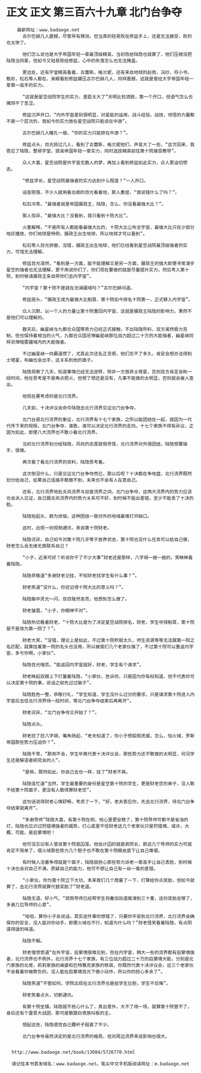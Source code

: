 # 正文 正文 第三百六十九章 北门台争夺
        最新网址：www.badaoge.net
          古尔巴赫几人震撼，尽管早有猜测，但当真的轻易败在修兹手上，还是无法接受，败的也太惨了。
      
          他们怎么说也是大宇帝国年轻一辈最顶级精英，当初败给陆隐也就算了，他们压根没把陆隐当同辈，但如今又轻易败给修兹，心中的失落怎么也无法掩盖。
      
          更远处，还有宇堂精英看着，古蕾斯，格兰妮，还有来自地球的赵雨，浣纱，符小书，甄彤，松石等人都在，亲眼看到修兹碾压古尔巴赫几人，同样震撼，这就是曾经大宇帝国年轻一辈第一高手的实力。
      
          “这就是星空战院学生的实力，差距太大了”天明比较洒脱，第一个开口，但语气怎么也掩饰不了苦涩。
      
          修兹沉声开口，“内外宇宙差别很明显，对星能的运用，战斗经验，战技，领悟的力量都不是一个层次的，我如今的实力放在星空战院只能说在中游”。
      
          古尔巴赫几人瞳孔一缩，“你的实力只能排在中游？”。
      
          修兹点头，目光掠过几人，看到了古蕾斯，格兰妮他们，声音大了一些，“这次回来，我答应了陆隐，整顿宇堂，提高帝国年轻一辈实力，同时选拔精英前往第十院接受教导”。
      
          众人大喜，星空战院是外宇宙无数人的梦，再加上看到修兹如此实力，众人更迫切想去。
      
          “修兹学长，星空战院最强者的实力达到什么程度？”一人开口。
      
          话音刚落，不少人就用看白痴的目光看着他，那人委屈，“我说错什么了吗？”。
      
          松石冷笑，“最强者就是帝国摄政王，陆隐，怎么，你没看最强大比？”。
      
          那人惊异，“最强大比？没看到，我只看到十院大比”。
      
          火重解释，“不是所有人都能看最强大比的，十院大比公布全宇宙，最强大比只在少部分地区播放，你们地球是特例，摄政王出生地球，所以地球才可以看到”。
      
          松石等人目光骄傲，没错，摄政王出生地球，他们已经看到星空战院最顶级强者的实力，可惜无法理解。
      
          修兹目光凛然，“看到是一方面，能不能理解又是另一方面，摄政王的强大即便寻常漫步星空的强者也无法理解，更不用说你们了，你们现在要做的就是尽量提升实力，然后考入第十院，到时候请摄政王亲自带你们去内宇宙”。
      
          “内宇宙？第十院不是就在沧澜疆域吗？”古尔巴赫问道。
      
          修兹摇头，“摄政王成为最强大比魁首，第十院如今排名十院第一，正式移入内宇宙”。
      
          众人沉默，以一个人的力量让第十院重回内宇宙，这就是摄政王陆隐的影响力，果然不是他们可以理解的。
      
          数天后，幽星峡与九都合众国等势力已经正式接触，不出陆隐所料，双方虽然极力克制，但也保持着相当的火气，九都合众国忌惮幽星峡那位战力超过二十万的大能强者，幽星峡同样忌惮暗雾疆域内的大能强者。
      
          不过幽星峡一向霸道惯了，尤其此次还名正言顺，他们忍不了多久，肯定会想办法得到士塔星，布幽也会出手，这关系到他的面子。
      
          陆隐观察了几天，知道事情已经无法逆转，除非一方放弃士塔星，否则双方肯定会耗一段时间，他在思考是不是再点把火，但想了想还是没有，凡事不能做的太明显，否则就会被人查出。
      
          他现在要考虑的是北行流界。
      
          几天前，十决评议会命令陆隐去北行流界见证北门台争夺。
      
          北门台是北行流界的象征，北行流界有十七个家族，之所以能团结在一起，就因为一代代传下来的规矩，北门台争夺，谁胜，谁可以决定北行流界的走向，十七个家族不得有异议，正因为如此，即便八大流界也不敢小看北行流界。
      
          当初北行流界划分给陆隐，风尚的态度就很奇怪，北行流界对外很团结，陆隐想要插手，很难。
      
          再次看了看北行流界的资料，陆隐思考着。
      
          这次倒没什么，只是见证北门台争夺而已，那以后呢？十决都在争地盘，北行流界既然划分给自己，如果自己连插手都做不到，未来也不会有人在意自己。
      
          还有，北行流界地处炎岚流界与驭兽流界之间，北门台争夺，这两大流界内的势力应该也会派人见证，自己跟炎岚流界内的势力关系可不好，到时候不能出差错，至少不能丢了十决的脸。
      
          陆隐抬起头，颇为烦恼，这种团结一致对外的地域最难打开缺口。
      
          这时，出现一则视频通讯，来自第十院财老。
      
          陆隐诧异，自己如今对第十院几乎等于放养状态，第十院也没什么任务可以给自己做，财老怎么会无缘无故联系自己？
      
          “小子，近来可好？听说你干了不少大事”财老还是那样，八字胡一翘一翘的，笑眯眯看着陆隐。
      
          陆隐恭敬道“多谢财老记挂，不知财老找学生有什么事？”。
      
          财老笑道“没什么，你还记得十院大比的意义吗？”。
      
          陆隐脑中灵光一闪，双目陡然发亮，他想到怎么做了。
      
          财老皱眉，“小子，你眼神不对”。
      
          陆隐热切看着财老，“十院大比是为了决定星空战院排名，财老，学生夺得魁首，第十院是不是改为第一院了？”。
      
          财老大笑，“没错，理论上是如此，不过第十院积弱太久，师生资源等等无法跟第一院之名匹配，就算挂着第一院的名头也没用，所以被我们几个老家伙推了，不过第十院可以重返内宇宙，多亏你啊，小家伙”。
      
          陆隐目光噌亮，“能返回内宇宙就好，财老，学生有个请求”。
      
          财老眯起双眼上下打量着陆隐，“小家伙，告诉你，只是因为你有权知道，但不代表你可以决定第十院的事，说话之前先过过脑子”。
      
          陆隐脸色一整，恭敬行礼，“学生知道，学生没什么过分的要求，只是请求第十院进入内宇宙后去往北行流界待一段时间，等北门台争夺结束后再离开”。
      
          财老诧异，“北门台争夺又开始了？”。
      
          陆隐点头。
      
          财老捻了捻八字胡，嘴角扬起，“老夫知道了，你小子想狐假虎威，怎么，怕火域，罗斯帝国那些势力压迫你？”。
      
          陆隐干笑，“那倒不会，学生毕竟代表十决评议会，那些势力还不敢做的太明显，何况学生还是解语者研究会的人”。
      
          “是嘛，既然如此，你自己去也一样，挂了”财老不爽。
      
          陆隐连忙道“当然，学生最重要的身份是星空第十院的学生，更是财老您的弟子，没人敢不给第十院面子，更没有人敢得罪财老您”。
      
          这句话说得财老心情舒畅，考虑了一下，“好，老夫答应你，先去北行流界，待北门台争夺结束就离开”。
      
          “多谢导师”陆隐大喜，有第十院在侧，他心里更安稳了，第十院导师可都不是省油的灯，陆隐也见识过狩猎境强者的威势，打心底里不信财老这几个老家伙只是狩猎境，或许，大概，可能，是启蒙境吧！
      
          他可没忘记有人曾说第十院是囚笼，他估计囚的就是疯院长，那这几个导师的实力可就肯定不简单了，借火域那些势力几个胆子也不敢在第十院眼皮底下让自己难堪。
      
          有时候人活着争得就是个面子，陆隐就担心那些势力派老一辈高手让自己丢脸，到时候十决也会对自己不满，质疑自己的能力，他可不想让自己有一丝一毫的差错。
      
          “小家伙，你为第十院立下大功，本来我们几个商量了一下，打算给你点奖励，但如今就算了，去北行流界就算代替奖励了”财老道。
      
          陆隐无语，好小气，“观雨导师已经帮学生将叠加劲道推演到三十重，这份奖励足够了，多谢几位导师的心意”。
      
          “哈哈，算你小子会说话，其实这件事你想错了，只要你平安到北行流界，北行流界会确保你的安全，没人能对你动手，即便火域也不行，知道为什么吗？”财老怪笑看着陆隐，有点阴谋得逞的味道。
      
          陆隐不解。
      
          财老慢悠悠道“在外宇宙，启蒙境很难见到，但在内宇宙，稍大一些的流界都有启蒙境强者，北行流界也不例外，北行流界十七个家族，有三位战力超过二十万的启蒙境大能，分别是北门家族的北佬，莉莉家族的阐婆和巴特雅克家族的铁飒，你既然代表十决评议会，这三个老家伙不会看着你被欺负的，没人能在启蒙境目光下做小动作，所以你的担心多余了”。
      
          陆隐笑道“不管如何，学院出现在北行流界也是给学生壮胆，学生不后悔”。
      
          财老笑着点头，切断通讯。
      
          有第十院坐镇，陆隐就不担心什么了，真出意外，大不了闹一场，就算第十院管不了，身后还有个雷恩大战团，那可是敢跟白夜族叫板的主。
      
          想起这些，陆隐感觉自己腰杆子挺直了不少。
      
          北门台争夺虽然决定的是北行流界的格局，但对周边流界来说影响也很大。
      
      
      http://www.badaoge.net/book/13084/5726770.html
      
      请记住本书首发域名：www.badaoge.net。笔尖中文手机版阅读网址：m.badaoge.net